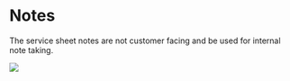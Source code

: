 # Notes

The service sheet notes are not customer facing and be used for internal note taking.

![](https://wiselibrary.blob.core.windows.net/docs/Windows/SheetNotes.png)
